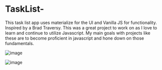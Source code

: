 # TaskList-
This task list app uses materialize for the UI and Vanilla JS for functionality. Inspired by a Brad Traversy. This was a great project to work on as I love to learn and continue to utilize Javascript.  My main goals with projects like these are to become proficient in javascript and hone down on those fundamentals. 

![image](https://user-images.githubusercontent.com/20747118/123700738-b6570080-d815-11eb-8ba1-d92b447f3105.png)

![image](https://user-images.githubusercontent.com/20747118/123700777-c4a51c80-d815-11eb-9716-5eecc1445351.png)

